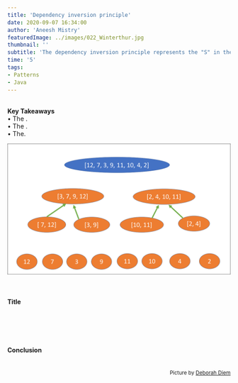 ```yaml
---
title: 'Dependency inversion principle'
date: 2020-09-07 16:34:00
author: 'Aneesh Mistry'
featuredImage: ../images/022_Winterthur.jpg
thumbnail: ''
subtitle: 'The dependency inversion principle represents the "S" in the 5 mnemonic acronym "SOLID" for design principles. Dependency inversion enables loose-coupling of services to promote reusable code and '
time: '5'
tags:
- Patterns
- Java
---
```

<br>
<strong>Key Takeaways</strong><br>
&#8226; The .<br>
&#8226; The .<br>
&#8226; The.<br>

![Merge sort step 2](../../src/images/011MergeSort2.png)


<br>
<h4>Title</h4>
<p>

<p>

<p>
</p>

<br>
<h4></h4>
<p>


</p>

<br>
<h4>Conclusion</h4>
<p>


</p>

<br>
<small style="float: right;" >Picture by <a target="_blank" href="https://unsplash.com/@debidiemski">Deborah Diem</small></a><br>